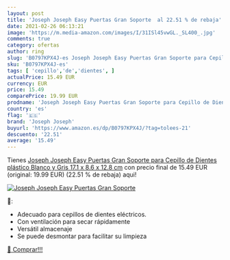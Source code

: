 ```yaml
---
layout: post
title: 'Joseph Joseph Easy Puertas Gran Soporte  al 22.51 % de rebaja'
date: 2021-02-26 06:13:21
image: 'https://m.media-amazon.com/images/I/31ISl45vwGL._SL400_.jpg'
comments: true
category: ofertas
author: ring
slug: 'B0797KPX4J-es Joseph Joseph Easy Puertas Gran Soporte para Cepillo de...'
sku: 'B0797KPX4J-es'
tags: [ 'cepillo','de','dientes', ]
actualPrice: 15.49 EUR
currency: EUR
price: 15.49
comparePrice: 19.99 EUR
prodname: 'Joseph Joseph Easy Puertas Gran Soporte para Cepillo de Dientes  plástico  Blanco y Gris  17.1 x 8.6 x 12.8 cm'
country: 'es'
flag: '🇪🇸'
brand: 'Joseph Joseph'
buyurl: 'https://www.amazon.es/dp/B0797KPX4J/?tag=tolees-21'
descuento: '22.51'
average: '15.49'
---
```


Tienes [Joseph Joseph Easy Puertas Gran Soporte para Cepillo de Dientes  plástico  Blanco y Gris  17.1 x 8.6 x 12.8 cm](https://www.amazon.es/dp/B0797KPX4J/?tag=tolees-21) con precio final de  15.49 EUR (original: 19.99 EUR) (22.51 %  de rebaja) aqui!

[![Joseph Joseph Easy Puertas Gran Soporte ](https://m.media-amazon.com/images/I/31ISl45vwGL._SL400_.jpg)](https://www.amazon.es/dp/B0797KPX4J/?tag=tolees-21)

🔎:

- Adecuado para cepillos de dientes eléctricos.
- Con ventilación para secar rápidamente
- Versátil almacenaje
- Se puede desmontar para facilitar su limpieza

[🛒 Comprar!!!](https://www.amazon.es/dp/B0797KPX4J/?tag=tolees-21)
